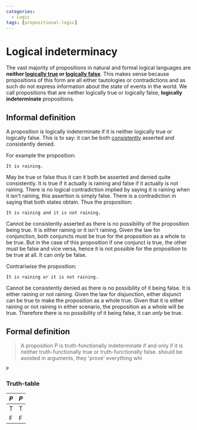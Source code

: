 ```yaml
---
categories:
  - Logic
tags: [propositional-logic]
---
```


# Logical indeterminacy

The vast majority of propositions in natural and formal logical languages are **neither [logically true](/Logic/General_concepts/Logical_truth_and_falsity.md#logical-truth) or [logically false](/Logic/General_concepts/Logical_truth_and_falsity.md#logical-falsity)**. This makes sense because propositions of this form are all either tautologies or contradictions and as such do not express information about the state of events in the world. We call propositions that are neither logically true or logically false, **logically indeterminate** propositions.

## Informal definition

A proposition is logically indeterminate if it is neither logically true or logically false. This is to say: it can be both [consistently](Consistency.md) asserted and consistently denied.

For example the proposition:

```
It is raining.
```

May be true or false thus it can it both be asserted and denied quite consistently. It is true if it actually is raining and false if it actually is not raining. There is no logical contradiction implied by saying it is raining when it isn't raining, this assertion is simply false. There is a contradiction in saying that both states obtain. Thus the proposition:

```
It is raining and it is not raining.
```

Cannot be consistently asserted as there is no possibility of the proposition being true. It is either raining or it isn't raining. Given the law for conjunction, both conjuncts must be true for the proposition as a whole to be true. But in the case of this proposition if one conjunct is true, the other must be false and vice versa, hence it is not possible for the proposition to be true at all. It can _only_ be false.

Contrariwise the proposition:

```
It is raining or it is not raining.
```

Cannot be consistently denied as there is no possibility of it being false. It is either raining or not raining. Given the law for disjunction, either disjunct can be true to make the proposition as a whole true. Given that it is either raining or not raining in either scenario, the proposition as a whole will be true. Therefore there is no possibility of it being false, it can _only_ be true.

## Formal definition

> A proposition P is truth-functionally indeterminate if and only if it is neither truth-functionally true or truth-functionally false.
> should be avoided in arguments, they 'prove' everything whi

```
P
```

### Truth-table

| $P$ | $P$ |
| --- | --- |
| T   | T   |
| F   | F   |
